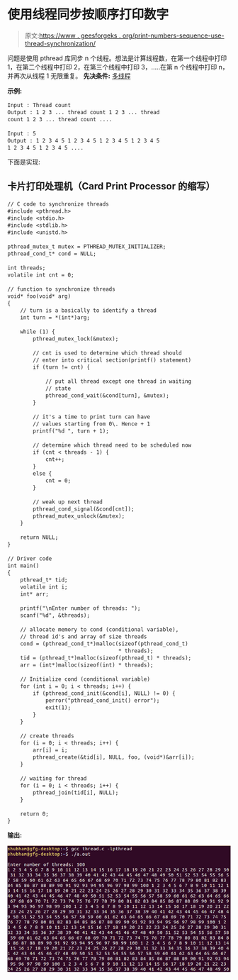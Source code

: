 # 使用线程同步按顺序打印数字

> 原文:[https://www . geesforgeks . org/print-numbers-sequence-use-thread-synchronization/](https://www.geeksforgeeks.org/print-numbers-sequence-using-thread-synchronization/)

问题是使用 pthread 库同步 n 个线程。想法是计算线程数，在第一个线程中打印 1，在第二个线程中打印 2，在第三个线程中打印 3，…..在第 n 个线程中打印 n，并再次从线程 1 无限重复。
**先决条件:** [多线程](https://www.geeksforgeeks.org/multithreading-c-2/)

**示例:**

```
Input : Thread count
Output : 1 2 3 ... thread count 1 2 3 ... thread 
count 1 2 3 ... thread count ....

Input : 5
Output : 1 2 3 4 5 1 2 3 4 5 1 2 3 4 5 1 2 3 4 5 
1 2 3 4 5 1 2 3 4 5 ....
```

下面是实现:

## 卡片打印处理机（Card Print Processor 的缩写）

```
// C code to synchronize threads
#include <pthread.h>
#include <stdio.h>
#include <stdlib.h>
#include <unistd.h>

pthread_mutex_t mutex = PTHREAD_MUTEX_INITIALIZER;
pthread_cond_t* cond = NULL;

int threads;
volatile int cnt = 0;

// function to synchronize threads
void* foo(void* arg)
{
    // turn is a basically to identify a thread
    int turn = *(int*)arg;

    while (1) {
        pthread_mutex_lock(&mutex);

        // cnt is used to determine which thread should
        // enter into critical section(printf() statement)
        if (turn != cnt) {

            // put all thread except one thread in waiting
            // state
            pthread_cond_wait(&cond[turn], &mutex);
        }

        // it's a time to print turn can have
        // values starting from 0\. Hence + 1
        printf("%d ", turn + 1);

        // determine which thread need to be scheduled now
        if (cnt < threads - 1) {
            cnt++;
        }
        else {
            cnt = 0;
        }

        // weak up next thread
        pthread_cond_signal(&cond[cnt]);
        pthread_mutex_unlock(&mutex);
    }

    return NULL;
}

// Driver code
int main()
{
    pthread_t* tid;
    volatile int i;
    int* arr;

    printf("\nEnter number of threads: ");
    scanf("%d", &threads);

    // allocate memory to cond (conditional variable),
    // thread id's and array of size threads
    cond = (pthread_cond_t*)malloc(sizeof(pthread_cond_t)
                                   * threads);
    tid = (pthread_t*)malloc(sizeof(pthread_t) * threads);
    arr = (int*)malloc(sizeof(int) * threads);

    // Initialize cond (conditional variable)
    for (int i = 0; i < threads; i++) {
        if (pthread_cond_init(&cond[i], NULL) != 0) {
            perror("pthread_cond_init() error");
            exit(1);
        }
    }

    // create threads
    for (i = 0; i < threads; i++) {
        arr[i] = i;
        pthread_create(&tid[i], NULL, foo, (void*)&arr[i]);
    }

    // waiting for thread
    for (i = 0; i < threads; i++) {
        pthread_join(tid[i], NULL);
    }

    return 0;
}
```

**输出:**

![](img/d593f6187fd7f2ae43a475ef0ea42a09.png)
